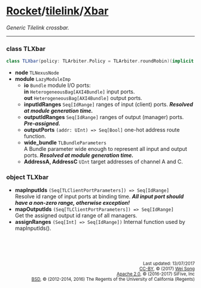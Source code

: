 [Rocket](../Readme.md)/[tilelink](../tilelink.md)/[Xbar](https://github.com/freechipsproject/rocket-chip/blob/master/src/main/scala/tilelink/Xbar.scala)
=====================
*Generic Tilelink crossbar.*

**********************

### class TLXbar

~~~scala
class TLXbar(policy: TLArbiter.Policy = TLArbiter.roundRobin)(implicit p: Parameters) extends LazyModule
~~~

+ **node** `TLNexusNode`
+ **module** `LazyModuleImp`
  - **io** `Bundle` module I/O ports:<br>
    **in** `HeterogeneousBag[AXI4Bundle]` input ports.<br>
    **out** `HeterogeneousBag[AXI4Bundle]` output ports.<br>
  - **inputIdRanges** `Seq[IdRange]` ranges of input (client) ports. **_Resolved at module generation time._**
  - **outputIdRanges** `Seq[IdRange]` ranges of output (manager) ports. **_Pre-assigned._**
  - **outputPorts** `(addr: UInt) => Seq[Bool]` one-hot address route function.
  - **wide_bundle** `TLBundleParameters`<br>
    A Bundle parameter wide enough to represent all input and output ports. **_Resolved at module generation time._**
  - **AddressA, AddressC** `UInt` target addresses of channel A and C.


### object TLXbar

+ **mapInputIds** `(Seq[TLClientPortParameters]) => Seq[IdRange]`<br>
  Resolve id range of input ports at binding time. **_All input port should have a non-zero range, otherwise exception!_**
+ **mapOutputIds** `(Seq[TLClientPortParameters]) => Seq[IdRange]`<br>
  Get the assigned output id range of all managers.
+ **assignRanges** `(Seq[Int] => Seq[IdRange])` Internal function used by mapInputIds().


<br><br><br><p align="right">
<sub>
Last updated: 13/07/2017<br>
[CC-BY](https://creativecommons.org/licenses/by/3.0/), &copy; (2017) [Wei Song](mailto:wsong83@gmail.com)<br>
[Apache 2.0](https://github.com/freechipsproject/rocket-chip/blob/master/LICENSE.SiFive), &copy; (2016-2017) SiFive, Inc<br>
[BSD](https://github.com/freechipsproject/rocket-chip/blob/master/LICENSE.Berkeley), &copy; (2012-2014, 2016) The Regents of the University of California (Regents)
</sub>
</p>
